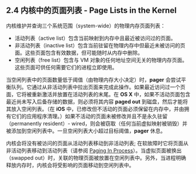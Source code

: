 ## 2.4 内核中的页面列表 - Page Lists in the Kernel
内核维护并查询三个系统范围（system-wide）的物理内存页面列表：

* 活动列表（active list）包含当前映射到内存中且最近被访问过的页面。
* 非活动列表（inactive list）包含当前驻留在物理内存中但最近未被访问的页面。这些页面包含有效数据，但可能随时从内存中删除。
* 空闲列表（free list）包含与 VM 对象的任何地址空间无关的物理内存页面。这些页面可供任何需要它们的进程立即使用。

当空闲列表中的页面数量低于阈值（由物理内存大小决定）时，**pager** 会尝试平衡队列。它通过从非活动列表中拉出页面来完成此操作。如果最近访问过一个页面，它将被重新激活并放置在活动列表的末尾。在 **OS X** 中，如果不活动页面包含最近尚未写入后备存储的数据，则必须将其内容 **paged out** 到磁盘，然后才能将其放入空闲列表。（在 **iOS** 中，已修改但不活动的页面必须保留在内存中，并由拥有它们的应用程序清理。）如果不活动的页面未被修改并且不是永久驻留（permanently resident）- wired，则会被窃取（任何当前虚拟映射被销毁）并被添加到空闲列表中。一旦空闲列表大小超过目标阈值，**pager** 休息。

内核会将没有被访问的页面从活动列表移动到非活动列表; 在软故障时它将页面从非活动列表移动到活动列表（请参阅 [Paging In Process](https://developer.apple.com/library/content/documentation/Performance/Conceptual/ManagingMemory/Articles/AboutMemory.html#//apple_ref/doc/uid/20001880-99598)）。当虚拟页面被换出（swapped out）时，关联的物理页面被放置在空闲列表中。另外，当进程明确释放内存时，内核会将受影响的页面移动到空闲列表中。
